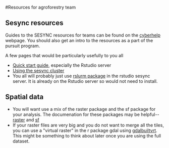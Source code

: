 #Resources for agroforestry team

## Sesync resources

Guides to the SESYNC resources for teams can be found on the [cyberhelp](cyberhelp.sesync.org) webpage. You should also get an intro to the resources as a part of the pursuit program. 

A few pages that would be particularly usefully to you all

- [Quick start guide](https://cyberhelp.sesync.org/quickstart/), especially the Rstudio server
- [Using the sesync cluster](https://cyberhelp.sesync.org/quickstart/Using-the-SESYNC-Cluster.html)
- You all will probably just use [rslurm package](http://cyberhelp.sesync.org/rslurm/) in the rstudio sesync server. It is already on the Rstudio server so would not need to install. 

## Spatial data

- You will want use a mix of the raster package and the sf package for your analysis. The documenation for these packages may be helpful--[raster](https://cran.r-project.org/web/packages/raster/raster.pdf) and [sf](https://cran.r-project.org/web/packages/sf/sf.pdf)
- If your raster files are very big and you do not want to merge all the tiles, you can use a "virtual raster" in the r package gdal using [gdalbuiltvrt](https://gdal.org/programs/gdalbuildvrt.html). This might be something to think about later once you are using the full dataset. 


